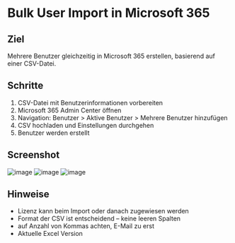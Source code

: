 # Bulk User Import in Microsoft 365

## Ziel
Mehrere Benutzer gleichzeitig in Microsoft 365 erstellen, basierend auf einer CSV-Datei.

## Schritte
1. CSV-Datei mit Benutzerinformationen vorbereiten
2. Microsoft 365 Admin Center öffnen
3. Navigation: Benutzer > Aktive Benutzer > Mehrere Benutzer hinzufügen
4. CSV hochladen und Einstellungen durchgehen
5. Benutzer werden erstellt

## Screenshot
![image](https://github.com/user-attachments/assets/edca0e6f-cf2b-436b-9b04-70d458f20c3a)
![image](https://github.com/user-attachments/assets/897e29cd-ae80-45cb-a59a-6e16127f50b3)
![image](https://github.com/user-attachments/assets/96cde7e9-bbee-4a13-be9c-9f1eb341f64d)



## Hinweise
- Lizenz kann beim Import oder danach zugewiesen werden
- Format der CSV ist entscheidend – keine leeren Spalten
- auf Anzahl von Kommas achten, E-Mail zu erst
- Aktuelle Excel Version
